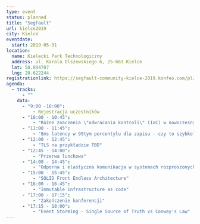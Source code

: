 ```yaml
---
type: event
status: planned
title: "SegFault"
url: kielce2019
city: Kielce
eventdate:
  start: 2019-05-31
location:
  name: Kielecki Park Technologiczny
  address: ul. Karola Olszewskiego 6, 25-663 Kielce
  lat: 50.894707
  lng: 20.622244
registrationlink: https://segfault-community-kielce-2019.konfeo.com/pl/groups
agenda:
  - tracks:
      - ""
    data:
      - "9:00 -10:00":
          - Rejestracja uczestników
      - "10:00 - 10:45":
          - "Różne znaczenia \"odwracania kontroli\" (IoC) w nowoczesnym JavaScripcie"
      - "11:00 - 11:45":
          - "8ms latency w 99tym percentylu dla zapisu - czy to szybko? Czyli jak ważne jest \"SRE implements devops\""
      - "12:00 - 12:45":
          - "TLS na przykładzie TBD"
      - "12:45 - 14:00":
          - "Przerwa lunchowa"
      - "14:00 - 14:45":
          - "Odporna i elastyczna komunikacja w systemach rozproszonych"
      - "15:00 - 15:45":
          - "SOLID Front Endless Architecture"
      - "16:00 - 16:45":
          - "Immutable infrastructure as code"
      - "17:00 - 17:15":
          - "Zakończenie konferencji"
      - "17:15 - 18:00":
          - "Event Storming - Single Source of Truth vs Conway's Law"
---
```

